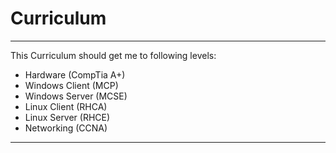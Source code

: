 # Curriculum

---

This Curriculum should  get me to following levels:  
  
- Hardware (CompTia A+)  
- Windows Client (MCP)
- Windows Server (MCSE)
- Linux Client (RHCA)
- Linux Server (RHCE)
- Networking (CCNA)

---
